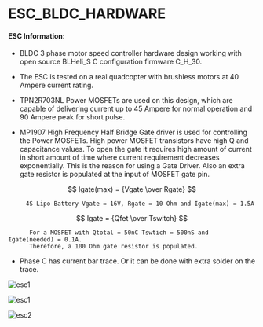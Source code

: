 # ESC_BLDC_HARDWARE

#### ESC Information:

 * BLDC 3 phase motor speed controller hardware design working with open source BLHeli_S C configuration firmware C_H_30.

 * The ESC is tested on a real quadcopter with brushless motors at 40 Ampere current rating. 
 
 * TPN2R703NL Power MOSFETs are used on this design, which are capable of delivering current up to 45 Ampere for normal operation and 90 Ampere peak for short pulse.
 
 * MP1907 High Frequency Half Bridge Gate driver is used for controlling the Power MOSFETs. High power MOSFET transistors have high Q and capacitance values. To open the gate it requires high amount of current in short amount of time where current requirement decreases exponentially. This is the reason for using a Gate Driver. Also an extra gate resistor is populated at the input of MOSFET gate pin.
 
 $$ Igate(max) = {Vgate \over Rgate} $$
 
         4S Lipo Battery Vgate = 16V, Rgate = 10 Ohm and Igate(max) = 1.5A
 
 $$ Igate = {Qfet \over Tswitch} $$
 
          For a MOSFET with Qtotal = 50nC Tswtich = 500nS and Igate(needed) = 0.1A.
          Therefore, a 100 Ohm gate resistor is populated.

 * Phase C has current bar trace. Or it can be done with extra solder on the trace.

![esc1](https://user-images.githubusercontent.com/61315249/103273741-14269f00-49d1-11eb-8cd9-0c20945b51e4.png)

![esc1](https://user-images.githubusercontent.com/61315249/82239872-240dd900-9942-11ea-98cc-d76186299321.png)

![esc2](https://user-images.githubusercontent.com/61315249/82239863-2112e880-9942-11ea-8ac3-22ef7c3397df.png)


